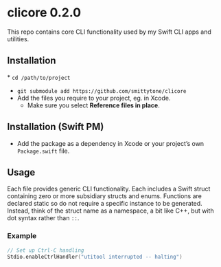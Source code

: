 # clicore 0.2.0

This repo contains core CLI functionality used by my Swift CLI apps and utilities.

## Installation

* `cd /path/to/project`
* `git submodule add https://github.com/smittytone/clicore`
* Add the files you require to your project, eg. in Xcode.
    * Make sure you select **Reference files in place**.

## Installation (Swift PM)

* Add the package as a dependency in Xcode or your project’s own `Package.swift` file.

## Usage

Each file provides generic CLI functionality. Each includes a Swift struct containing zero or more subsidiary structs and enums. Functions are declared static so do not require a specific instance to be generated. Instead, think of the struct name as a namespace, a bit like C++, but with dot syntax rather than `::`.

### Example

```swift
// Set up Ctrl-C handling
Stdio.enableCtrlHandler("utitool interrupted -- halting")
```
